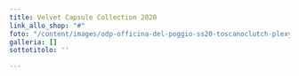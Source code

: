 ```yaml
---
title: Velvet Capsule Collection 2020
link_allo_shop: "#"
foto: "/content/images/odp-officina-del-poggio-ss20-toscanoclutch-plexyfuxia.jpg"
galleria: []
sottotitolo: ''

---
```

